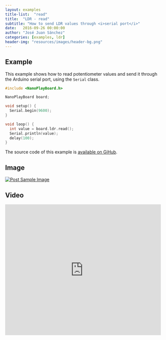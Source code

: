 ```yaml
---
layout: examples
title-list:  "read"
title:  "LDR - read"
subtitle: "How to send LDR values through <i>serial port</i>"
date:   2016-09-26 00:00:00
author: "José Juan Sánchez"
categories: [examples, ldr]
header-img: "resources/images/header-bg.png"
---
```


## Example
This example shows how to read potentiometer values and send it through the Arduino serial port, using the `Serial` class.

```c++
#include <NanoPlayBoard.h>

NanoPlayBoard board;

void setup() {
  Serial.begin(9600);
}

void loop() {
  int value = board.ldr.read();
  Serial.println(value);
  delay(100);
}
```

The source code of this example is [available on GiHub][1].

## Image
<a href="#">
    <img class="img-responsive" src="{{ site.baseurl }}/resources/images/bluetooth_beach.jpg" alt="Post Sample Image">
</a>

## Video
<iframe width="100%" height="423" src="https://www.youtube.com/embed/NiuZJAB38TI" frameborder="0" allowfullscreen></iframe>

[1]: https://github.com/josejuansanchez/NanoPlayBoard-Arduino-Library/tree/master/examples